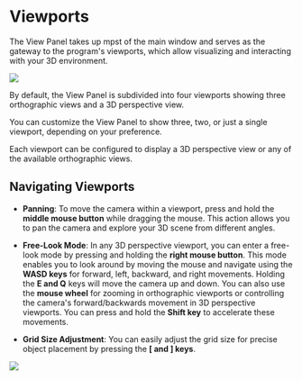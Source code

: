 # Viewports

The View Panel takes up mpst of the main window and serves as the gateway to the program's viewports, which allow visualizing and interacting with your 3D environment.

![](https://github.com/UltraEngine/Documentation/blob/master/Images/viewpanel.png?raw=true)

By default, the View Panel is subdivided into four viewports showing three orthographic views and a 3D perspective view.

You can customize the View Panel to show three, two, or just a single viewport, depending on your preference.

Each viewport can be configured to display a 3D perspective view or any of the available orthographic views.

## Navigating Viewports

- **Panning**: To move the camera within a viewport, press and hold the **middle mouse button** while dragging the mouse. This action allows you to pan the camera and explore your 3D scene from different angles.

- **Free-Look Mode**: In any 3D perspective viewport, you can enter a free-look mode by pressing and holding the **right mouse button**. This mode enables you to look around by moving the mouse and navigate using the **WASD keys** for forward, left, backward, and right movements. Holding the **E and Q** keys will move the camera up and down. You can also use the **mouse wheel** for zooming in orthographic viewports or controlling the camera's forward/backwards movement in 3D perspective viewports. You can press and hold the **Shift key** to accelerate these movements.

- **Grid Size Adjustment**: You can easily adjust the grid size for precise object placement by pressing the **[ and ] keys**.

![](https://github.com/UltraEngine/Documentation/blob/master/Images/viewportnavitation.gif?raw=true)
